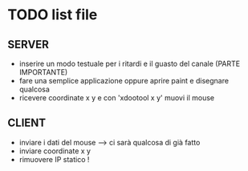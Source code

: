 # TODO list file
## SERVER
- inserire un modo testuale per i ritardi e il guasto del canale (PARTE IMPORTANTE)
- fare una semplice applicazione oppure aprire paint e disegnare qualcosa
- ricevere coordinate x y e con 'xdootool x y' muovi il mouse

## CLIENT
- inviare i dati del mouse --> ci sarà qualcosa di già fatto
- inviare coordinate x y
- rimuovere IP statico !
